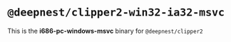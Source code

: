 # `@deepnest/clipper2-win32-ia32-msvc`

This is the **i686-pc-windows-msvc** binary for `@deepnest/clipper2`
